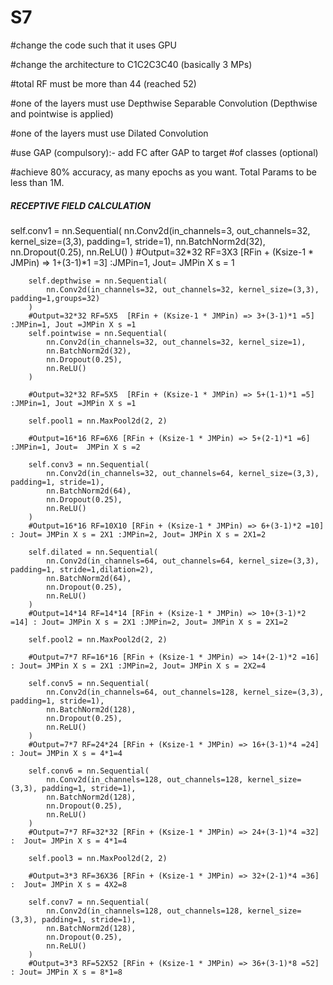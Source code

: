 # S7

#change the code such that it uses GPU

#change the architecture to C1C2C3C40 (basically 3 MPs)

#total RF must be more than 44 (reached 52)

#one of the layers must use Depthwise Separable Convolution (Depthwise and pointwise is applied)

#one of the layers must use Dilated Convolution

#use GAP (compulsory):- add FC after GAP to target #of classes (optional)

#achieve 80% accuracy, as many epochs as you want. Total Params to be less than 1M.




##### RECEPTIVE FIELD CALCULATION ######

self.conv1 = nn.Sequential(
            nn.Conv2d(in_channels=3, out_channels=32, kernel_size=(3,3), padding=1, stride=1), 
            nn.BatchNorm2d(32),
            nn.Dropout(0.25),
            nn.ReLU()
        )
        #Output=32*32 RF=3X3 [RFin + (Ksize-1 * JMPin) => 1+(3-1)*1 =3]  :JMPin=1, Jout= JMPin X s = 1
        
        self.depthwise = nn.Sequential(
            nn.Conv2d(in_channels=32, out_channels=32, kernel_size=(3,3), padding=1,groups=32) 
        )
        #Output=32*32 RF=5X5  [RFin + (Ksize-1 * JMPin) => 3+(3-1)*1 =5] :JMPin=1, Jout =JMPin X s =1
        self.pointwise = nn.Sequential(
            nn.Conv2d(in_channels=32, out_channels=32, kernel_size=1),
            nn.BatchNorm2d(32),
            nn.Dropout(0.25),
            nn.ReLU()    
        )

        #Output=32*32 RF=5X5  [RFin + (Ksize-1 * JMPin) => 5+(1-1)*1 =5] :JMPin=1, Jout =JMPin X s =1

        self.pool1 = nn.MaxPool2d(2, 2)

        #Output=16*16 RF=6X6 [RFin + (Ksize-1 * JMPin) => 5+(2-1)*1 =6] :JMPin=1, Jout=  JMPin X s =2

        self.conv3 = nn.Sequential(
            nn.Conv2d(in_channels=32, out_channels=64, kernel_size=(3,3), padding=1, stride=1),
            nn.BatchNorm2d(64),
            nn.Dropout(0.25),
            nn.ReLU()
        )
        #Output=16*16 RF=10X10 [RFin + (Ksize-1 * JMPin) => 6+(3-1)*2 =10] : Jout= JMPin X s = 2X1 :JMPin=2, Jout= JMPin X s = 2X1=2

        self.dilated = nn.Sequential(
            nn.Conv2d(in_channels=64, out_channels=64, kernel_size=(3,3), padding=1, stride=1,dilation=2),
            nn.BatchNorm2d(64),
            nn.Dropout(0.25),
            nn.ReLU()
        )
        #Output=14*14 RF=14*14 [RFin + (Ksize-1 * JMPin) => 10+(3-1)*2 =14] : Jout= JMPin X s = 2X1 :JMPin=2, Jout= JMPin X s = 2X1=2

        self.pool2 = nn.MaxPool2d(2, 2)
        
        #Output=7*7 RF=16*16 [RFin + (Ksize-1 * JMPin) => 14+(2-1)*2 =16] : Jout= JMPin X s = 2X1 :JMPin=2, Jout= JMPin X s = 2X2=4

        self.conv5 = nn.Sequential(
            nn.Conv2d(in_channels=64, out_channels=128, kernel_size=(3,3), padding=1, stride=1),
            nn.BatchNorm2d(128),
            nn.Dropout(0.25),
            nn.ReLU()
        )
        #Output=7*7 RF=24*24 [RFin + (Ksize-1 * JMPin) => 16+(3-1)*4 =24] : Jout= JMPin X s = 4*1=4

        self.conv6 = nn.Sequential(
            nn.Conv2d(in_channels=128, out_channels=128, kernel_size=(3,3), padding=1, stride=1),
            nn.BatchNorm2d(128),
            nn.Dropout(0.25),
            nn.ReLU()
        )
        #Output=7*7 RF=32*32 [RFin + (Ksize-1 * JMPin) => 24+(3-1)*4 =32] :  Jout= JMPin X s = 4*1=4

        self.pool3 = nn.MaxPool2d(2, 2)
        
        #Output=3*3 RF=36X36 [RFin + (Ksize-1 * JMPin) => 32+(2-1)*4 =36] :  Jout= JMPin X s = 4X2=8

        self.conv7 = nn.Sequential(
            nn.Conv2d(in_channels=128, out_channels=128, kernel_size=(3,3), padding=1, stride=1),
            nn.BatchNorm2d(128),
            nn.Dropout(0.25),
            nn.ReLU()
        )
        #Output=3*3 RF=52X52 [RFin + (Ksize-1 * JMPin) => 36+(3-1)*8 =52] : Jout= JMPin X s = 8*1=8
